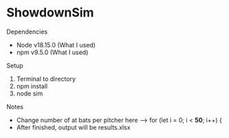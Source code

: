 # ShowdownSim

Dependencies
- Node v18.15.0 (What I used)
- npm v9.5.0 (What I used)

Setup
1. Terminal to directory
2. npm install
3. node sim

Notes
- Change number of at bats per pitcher here --> for (let i = 0; i < **50**; i++) {
- After finished, output will be results.xlsx
